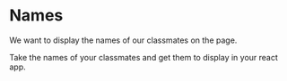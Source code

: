 # Names
We want to display the names of our classmates on the page.

Take the names of your classmates and get them to display in your react app.
